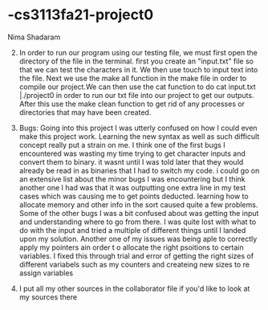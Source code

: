 # -cs3113fa21-project0

Nima Shadaram



2) In order to run our program using our testing file, we must first open the directory of the file in the terminal. first you create an "input.txt" file so that we can test the characters in it. We then use touch to input text into the file. Next we use the make all function in the make file in order to compile our project.We can then use the cat function to do cat input.txt |./project0 in order to run our txt file into our project to get our outputs. After this use the make clean function to get rid of any processes or directories that may have been created.



3) Bugs: Going into this project I was utterly confused on how I could even make this project work. Learning the new syntax as well as such difficult concept really put a strain on me. I think one of the first bugs I encountered was wasting my time trying to get character inputs and convert them to binary. it wasnt until I was told later that they would already be read in as binaries that I had to switch my code. i could go on an extensive list about the minor bugs I was encountering but I think another one I had was that it was outputting one extra line in my test cases which was causing me to get points deducted. learning how to allocate memory and other info in the sort caused quite a few problems. Some of the other bugs I was a bit confused about was getting the input and understanding where to go from there. I was quite lost with what to do with the input and tried a multiple of different things until I landed upon my solution. Another one of my issues was being aple to correctly apply my pointers ain order t o allocate the right psoitions to certain variables. I fixed this through trial and error of getting the right sizes of different variabels such as my counters and createing new sizes to re assign variables

4) I put all my other sources in the collaborator file if you'd like to look at my sources there
